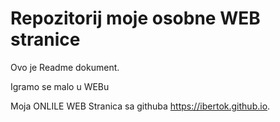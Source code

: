 # Repozitorij moje osobne WEB stranice

Ovo je Readme dokument.

Igramo se malo u WEBu

Moja ONLILE WEB Stranica sa githuba https://ibertok.github.io.
